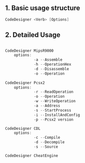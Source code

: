 ﻿
## 1. Basic usage structure
```powershell
CodeDesigner <Verb> [Options]
```

## 2. Detailed Usage
```powershell

CodeDesigner MipsR9000 
	options: 
			 -a --Assemble
			 -h --OperationHex	 
			 -d --Disassemble
			 -o --Operation
			 
CodeDesigner Pcsx2
	options: 
			 -r --ReadOperation
			 -o --Operation
			 -w --WriteOperation
			 -a --Address
			 -s --StartProcess
			 -i --InstallAndConfig
			 -p --Pcsx2 version

CodeDesigner CDL
	options:
			 -c --Compile
			 -d --Decompile
			 -s --Source

CodeDesigner CheatEngine 
```